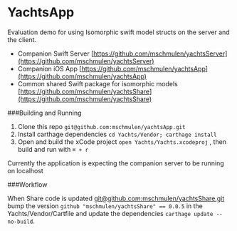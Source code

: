YachtsApp
===

Evaluation demo for using Isomorphic swift model structs on the server and the client.

- Companion Swift Server [https://github.com/mschmulen/yachtsServer](https://github.com/mschmulen/yachtsServer)
- Companion iOS App [https://github.com/mschmulen/yachtsApp](https://github.com/mschmulen/yachtsApp)
- Common shared Swift package for isomorphic models [https://github.com/mschmulen/yachtsShare](https://github.com/mschmulen/yachtsShare)

###Building and Running 

1. Clone this repo `git@github.com:mschmulen/yachtsApp.git`
1. Install carthage dependencies `cd Yachts/Vendor; carthage install`
1. Open and build the xCode project `open Yachts/Yachts.xcodeproj` , then build and run with `⌘ + r`

Currently the application is expecting the companion server to be running on localhost

###Workflow

When Share code is updated [git@github.com:mschmulen/yachtsShare.git](git@github.com:mschmulen/yachtsShare.git) bump the version `github "mschmulen/yachtsShare" == 0.0.5` in the Yachts/Vendor/Cartfile and update the dependencies `carthage update --no-build`.


